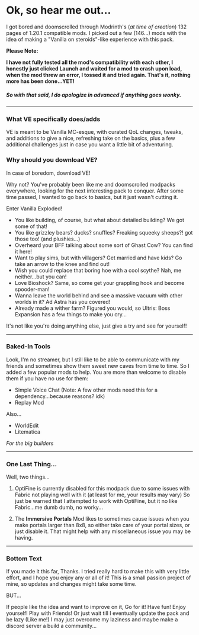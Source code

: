# Ok, so hear me out...
I got bored and doomscrolled through Modrinth's (*at time of creation*) 132 pages of 1.20.1 compatible mods. I picked out a few (146...) mods with the idea of making a "Vanilla on steroids"-like experience with this pack.



**Please Note:**

**I have not fully tested all the mod's compatibility with each other, I honestly just clicked Launch and waited for a mod to crash upon load, when the mod threw an error, I tossed it and tried again. That's it, nothing more has been done...YET!**

##### *So with that said, I do apologize in advanced if anything goes wonky.*
____

### What VE specifically does/adds
VE is meant to be Vanilla MC-esque, with curated QoL changes, tweaks, and additions to give a nice, refreshing take on the basics, plus a few additional challenges just in case you want a little bit of adventuring.


### Why should you download VE?
In case of boredom, download VE!

Why not? You've probably been like me and doomscrolled modpacks everywhere, looking for the next interesting pack to conquer. After some time passed, I wanted to go back to basics, but it just wasn't cutting it.

Enter Vanilla Exploded!

- You like building, of course, but what about detailed building? We got some of that!
- You like grizzley bears? ducks? snuffles? Freaking squeeky sheeps?! got those too! (and plushies...)
- Overheard your BFF talking about some sort of Ghast Cow? You can find it here!
- Want to play sims, but with villagers? Get married and have kids? Go take an arrow to the knee and find out!
- Wish you could replace that boring hoe with a cool scythe? Nah, me neither...but you can!
- Love Bioshock? Same, so come get your grappling hook and become spooder-man!
- Wanna leave the world behind and see a massive vacuum with other worlds in it? Ad Astra has you covered!
- Already made a wither farm? Figured you would, so Ultris: Boss Expansion has a few things to make you cry...

It's not like you're doing anything else, just give a try and see for yourself!

____

### Baked-In Tools

Look, I'm no streamer, but I still like to be able to communicate with my friends and sometimes show them sweet new caves from time to time. So I added a few popular mods to help. You are more than welcome to disable them if you have no use for them:

- Simple Voice Chat (Note: A few other mods need this for a dependency...because reasons? idk)
- Replay Mod

Also...

- WorldEdit
- Litematica

*For the big builders*


____

### One Last Thing...
Well, two things...

1. OptiFine is currently disabled for this modpack due to some issues with Fabric not playing well with it (at least for me, your results may vary) So just be warned that I attempted to work with OptiFine, but it no like Fabric...me dumb dumb, no worky...

2. The **Immersive Portals** Mod likes to sometimes cause issues when you make portals larger than 8x8, so either take care of your portal sizes, or just disable it. That might help with any miscellaneous issue you may be having.


____
### Bottom Text
If you made it this far, Thanks. I tried really hard to make this with very little effort, and I hope you enjoy any or all of it! This is a small passion project of mine, so updates and changes might take some time.

BUT...

If people like the idea and want to improve on it, Go for it! Have fun! Enjoy yourself! Play with Friends! Or just wait till I eventually update the pack and be lazy (Like me!) I may just overcome my laziness and maybe make a discord server a build a community...

